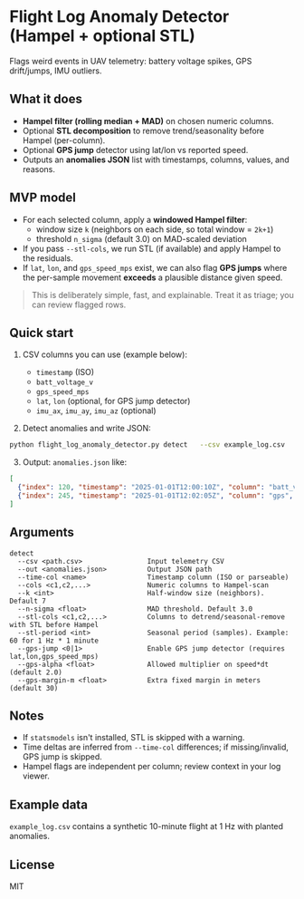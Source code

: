# Flight Log Anomaly Detector (Hampel + optional STL)

Flags weird events in UAV telemetry: battery voltage spikes, GPS drift/jumps, IMU outliers.

## What it does

- **Hampel filter (rolling median + MAD)** on chosen numeric columns.
- Optional **STL decomposition** to remove trend/seasonality before Hampel (per-column).
- Optional **GPS jump** detector using lat/lon vs reported speed.
- Outputs an **anomalies JSON** list with timestamps, columns, values, and reasons.

## MVP model

- For each selected column, apply a **windowed Hampel filter**:
  - window size `k` (neighbors on each side, so total window = `2k+1`)
  - threshold `n_sigma` (default 3.0) on MAD-scaled deviation
- If you pass `--stl-cols`, we run STL (if available) and apply Hampel to the residuals.
- If `lat`, `lon`, and `gps_speed_mps` exist, we can also flag **GPS jumps** where
  the per-sample movement **exceeds** a plausible distance given speed.

> This is deliberately simple, fast, and explainable. Treat it as triage; you can review flagged rows.

## Quick start

1) CSV columns you can use (example below):
   - `timestamp` (ISO)
   - `batt_voltage_v`
   - `gps_speed_mps`
   - `lat`, `lon` (optional, for GPS jump detector)
   - `imu_ax`, `imu_ay`, `imu_az` (optional)

2) Detect anomalies and write JSON:

```bash
python flight_log_anomaly_detector.py detect   --csv example_log.csv   --time-col timestamp   --cols batt_voltage_v,gps_speed_mps,imu_ax,imu_ay,imu_az   --out anomalies.json   --k 7 --n-sigma 3.0   --stl-cols batt_voltage_v --stl-period 60   --gps-jump 1 --gps-alpha 2.0 --gps-margin-m 30
```

3) Output: `anomalies.json` like:

```json
[
  {"index": 120, "timestamp": "2025-01-01T12:00:10Z", "column": "batt_voltage_v", "value": 15.9, "reason": "hampel", "residual": -0.8},
  {"index": 245, "timestamp": "2025-01-01T12:02:05Z", "column": "gps", "value": 185.3, "reason": "gps_jump", "distance_m": 185.3, "allowed_m": 70.1}
]
```

## Arguments

```
detect
  --csv <path.csv>                Input telemetry CSV
  --out <anomalies.json>          Output JSON path
  --time-col <name>               Timestamp column (ISO or parseable)
  --cols <c1,c2,...>              Numeric columns to Hampel-scan
  --k <int>                       Half-window size (neighbors). Default 7
  --n-sigma <float>               MAD threshold. Default 3.0
  --stl-cols <c1,c2,...>          Columns to detrend/seasonal-remove with STL before Hampel
  --stl-period <int>              Seasonal period (samples). Example: 60 for 1 Hz * 1 minute
  --gps-jump <0|1>                Enable GPS jump detector (requires lat,lon,gps_speed_mps)
  --gps-alpha <float>             Allowed multiplier on speed*dt (default 2.0)
  --gps-margin-m <float>          Extra fixed margin in meters (default 30)
```

## Notes

- If `statsmodels` isn't installed, STL is skipped with a warning.
- Time deltas are inferred from `--time-col` differences; if missing/invalid, GPS jump is skipped.
- Hampel flags are independent per column; review context in your log viewer.

## Example data

`example_log.csv` contains a synthetic 10-minute flight at 1 Hz with planted anomalies.

## License

MIT
